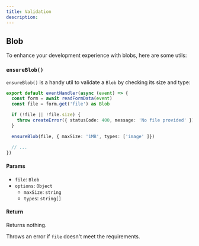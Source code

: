 ```yaml
---
title: Validation
description:
---
```


## Blob

To enhance your development experience with blobs, here are some utils:

### `ensureBlob()`

`ensureBlob()` is a handy util to validate a `Blob` by checking its size and type:

```ts
export default eventHandler(async (event) => {
  const form = await readFormData(event)
  const file = form.get('file') as Blob

  if (!file || !file.size) {
    throw createError({ statusCode: 400, message: 'No file provided' })
  }

  ensureBlob(file, { maxSize: '1MB', types: ['image' ]})

  // ...
})
```

#### Params

- `file`: `Blob`
- `options`: `Object`
  - `maxSize`: `string`
  - `types`: `string[]`

#### Return

Returns nothing.

Throws an error if `file` doesn't meet the requirements.

<!-- TODO -->
